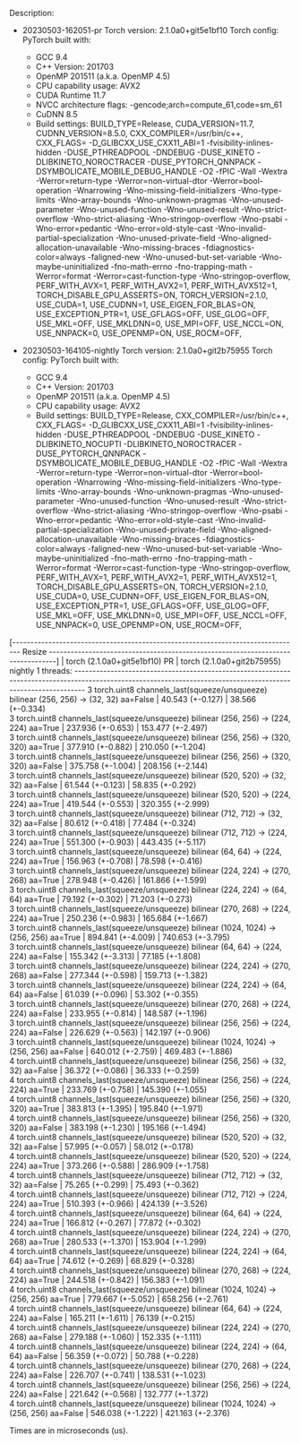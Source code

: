 Description:
- 20230503-162051-pr
Torch version: 2.1.0a0+git5e1bf10
Torch config: PyTorch built with:
  - GCC 9.4
  - C++ Version: 201703
  - OpenMP 201511 (a.k.a. OpenMP 4.5)
  - CPU capability usage: AVX2
  - CUDA Runtime 11.7
  - NVCC architecture flags: -gencode;arch=compute_61,code=sm_61
  - CuDNN 8.5
  - Build settings: BUILD_TYPE=Release, CUDA_VERSION=11.7, CUDNN_VERSION=8.5.0, CXX_COMPILER=/usr/bin/c++, CXX_FLAGS= -D_GLIBCXX_USE_CXX11_ABI=1 -fvisibility-inlines-hidden -DUSE_PTHREADPOOL -DNDEBUG -DUSE_KINETO -DLIBKINETO_NOROCTRACER -DUSE_PYTORCH_QNNPACK -DSYMBOLICATE_MOBILE_DEBUG_HANDLE -O2 -fPIC -Wall -Wextra -Werror=return-type -Werror=non-virtual-dtor -Werror=bool-operation -Wnarrowing -Wno-missing-field-initializers -Wno-type-limits -Wno-array-bounds -Wno-unknown-pragmas -Wno-unused-parameter -Wno-unused-function -Wno-unused-result -Wno-strict-overflow -Wno-strict-aliasing -Wno-stringop-overflow -Wno-psabi -Wno-error=pedantic -Wno-error=old-style-cast -Wno-invalid-partial-specialization -Wno-unused-private-field -Wno-aligned-allocation-unavailable -Wno-missing-braces -fdiagnostics-color=always -faligned-new -Wno-unused-but-set-variable -Wno-maybe-uninitialized -fno-math-errno -fno-trapping-math -Werror=format -Werror=cast-function-type -Wno-stringop-overflow, PERF_WITH_AVX=1, PERF_WITH_AVX2=1, PERF_WITH_AVX512=1, TORCH_DISABLE_GPU_ASSERTS=ON, TORCH_VERSION=2.1.0, USE_CUDA=1, USE_CUDNN=1, USE_EIGEN_FOR_BLAS=ON, USE_EXCEPTION_PTR=1, USE_GFLAGS=OFF, USE_GLOG=OFF, USE_MKL=OFF, USE_MKLDNN=0, USE_MPI=OFF, USE_NCCL=ON, USE_NNPACK=0, USE_OPENMP=ON, USE_ROCM=OFF, 


- 20230503-164105-nightly
Torch version: 2.1.0a0+git2b75955
Torch config: PyTorch built with:
  - GCC 9.4
  - C++ Version: 201703
  - OpenMP 201511 (a.k.a. OpenMP 4.5)
  - CPU capability usage: AVX2
  - Build settings: BUILD_TYPE=Release, CXX_COMPILER=/usr/bin/c++, CXX_FLAGS= -D_GLIBCXX_USE_CXX11_ABI=1 -fvisibility-inlines-hidden -DUSE_PTHREADPOOL -DNDEBUG -DUSE_KINETO -DLIBKINETO_NOCUPTI -DLIBKINETO_NOROCTRACER -DUSE_PYTORCH_QNNPACK -DSYMBOLICATE_MOBILE_DEBUG_HANDLE -O2 -fPIC -Wall -Wextra -Werror=return-type -Werror=non-virtual-dtor -Werror=bool-operation -Wnarrowing -Wno-missing-field-initializers -Wno-type-limits -Wno-array-bounds -Wno-unknown-pragmas -Wno-unused-parameter -Wno-unused-function -Wno-unused-result -Wno-strict-overflow -Wno-strict-aliasing -Wno-stringop-overflow -Wno-psabi -Wno-error=pedantic -Wno-error=old-style-cast -Wno-invalid-partial-specialization -Wno-unused-private-field -Wno-aligned-allocation-unavailable -Wno-missing-braces -fdiagnostics-color=always -faligned-new -Wno-unused-but-set-variable -Wno-maybe-uninitialized -fno-math-errno -fno-trapping-math -Werror=format -Werror=cast-function-type -Wno-stringop-overflow, PERF_WITH_AVX=1, PERF_WITH_AVX2=1, PERF_WITH_AVX512=1, TORCH_DISABLE_GPU_ASSERTS=ON, TORCH_VERSION=2.1.0, USE_CUDA=0, USE_CUDNN=OFF, USE_EIGEN_FOR_BLAS=ON, USE_EXCEPTION_PTR=1, USE_GFLAGS=OFF, USE_GLOG=OFF, USE_MKL=OFF, USE_MKLDNN=0, USE_MPI=OFF, USE_NCCL=OFF, USE_NNPACK=0, USE_OPENMP=ON, USE_ROCM=OFF, 



[-------------------------------------------------------------------------------- Resize --------------------------------------------------------------------------------]
                                                                                                   |  torch (2.1.0a0+git5e1bf10) PR  |  torch (2.1.0a0+git2b75955) nightly
1 threads: ---------------------------------------------------------------------------------------------------------------------------------------------------------------
      3 torch.uint8 channels_last(squeeze/unsqueeze) bilinear (256, 256) -> (32, 32) aa=False      |         40.543 (+-0.127)        |           38.566 (+-0.334)         
      3 torch.uint8 channels_last(squeeze/unsqueeze) bilinear (256, 256) -> (224, 224) aa=True     |        237.936 (+-0.653)        |          153.477 (+-2.497)         
      3 torch.uint8 channels_last(squeeze/unsqueeze) bilinear (256, 256) -> (320, 320) aa=True     |        377.910 (+-0.882)        |          210.050 (+-1.204)         
      3 torch.uint8 channels_last(squeeze/unsqueeze) bilinear (256, 256) -> (320, 320) aa=False    |        375.758 (+-1.004)        |          208.156 (+-2.144)         
      3 torch.uint8 channels_last(squeeze/unsqueeze) bilinear (520, 520) -> (32, 32) aa=False      |         61.544 (+-0.123)        |           58.835 (+-0.292)         
      3 torch.uint8 channels_last(squeeze/unsqueeze) bilinear (520, 520) -> (224, 224) aa=True     |        419.544 (+-0.553)        |          320.355 (+-2.999)         
      3 torch.uint8 channels_last(squeeze/unsqueeze) bilinear (712, 712) -> (32, 32) aa=False      |         80.612 (+-0.418)        |           77.484 (+-0.324)         
      3 torch.uint8 channels_last(squeeze/unsqueeze) bilinear (712, 712) -> (224, 224) aa=True     |        551.300 (+-0.903)        |          443.435 (+-5.117)         
      3 torch.uint8 channels_last(squeeze/unsqueeze) bilinear (64, 64) -> (224, 224) aa=True       |        156.963 (+-0.708)        |           78.598 (+-0.416)         
      3 torch.uint8 channels_last(squeeze/unsqueeze) bilinear (224, 224) -> (270, 268) aa=True     |        278.948 (+-0.426)        |          161.866 (+-1.599)         
      3 torch.uint8 channels_last(squeeze/unsqueeze) bilinear (224, 224) -> (64, 64) aa=True       |         79.192 (+-0.302)        |           71.203 (+-0.273)         
      3 torch.uint8 channels_last(squeeze/unsqueeze) bilinear (270, 268) -> (224, 224) aa=True     |        250.236 (+-0.983)        |          165.684 (+-1.667)         
      3 torch.uint8 channels_last(squeeze/unsqueeze) bilinear (1024, 1024) -> (256, 256) aa=True   |        894.841 (+-4.009)        |          740.653 (+-3.795)         
      3 torch.uint8 channels_last(squeeze/unsqueeze) bilinear (64, 64) -> (224, 224) aa=False      |        155.342 (+-3.313)        |           77.185 (+-1.808)         
      3 torch.uint8 channels_last(squeeze/unsqueeze) bilinear (224, 224) -> (270, 268) aa=False    |        277.344 (+-0.598)        |          159.713 (+-1.382)         
      3 torch.uint8 channels_last(squeeze/unsqueeze) bilinear (224, 224) -> (64, 64) aa=False      |         61.039 (+-0.096)        |           53.302 (+-0.355)         
      3 torch.uint8 channels_last(squeeze/unsqueeze) bilinear (270, 268) -> (224, 224) aa=False    |        233.955 (+-0.814)        |          148.587 (+-1.196)         
      3 torch.uint8 channels_last(squeeze/unsqueeze) bilinear (256, 256) -> (224, 224) aa=False    |        226.629 (+-0.563)        |          142.197 (+-0.906)         
      3 torch.uint8 channels_last(squeeze/unsqueeze) bilinear (1024, 1024) -> (256, 256) aa=False  |        640.012 (+-2.759)        |          469.483 (+-1.886)         
      4 torch.uint8 channels_last(squeeze/unsqueeze) bilinear (256, 256) -> (32, 32) aa=False      |         36.372 (+-0.086)        |           36.333 (+-0.259)         
      4 torch.uint8 channels_last(squeeze/unsqueeze) bilinear (256, 256) -> (224, 224) aa=True     |        233.769 (+-0.758)        |          145.390 (+-1.055)         
      4 torch.uint8 channels_last(squeeze/unsqueeze) bilinear (256, 256) -> (320, 320) aa=True     |        383.813 (+-1.395)        |          195.840 (+-1.971)         
      4 torch.uint8 channels_last(squeeze/unsqueeze) bilinear (256, 256) -> (320, 320) aa=False    |        383.198 (+-1.230)        |          195.166 (+-1.494)         
      4 torch.uint8 channels_last(squeeze/unsqueeze) bilinear (520, 520) -> (32, 32) aa=False      |         57.995 (+-0.057)        |           58.012 (+-0.178)         
      4 torch.uint8 channels_last(squeeze/unsqueeze) bilinear (520, 520) -> (224, 224) aa=True     |        373.266 (+-0.588)        |          286.909 (+-1.758)         
      4 torch.uint8 channels_last(squeeze/unsqueeze) bilinear (712, 712) -> (32, 32) aa=False      |         75.265 (+-0.299)        |           75.493 (+-0.362)         
      4 torch.uint8 channels_last(squeeze/unsqueeze) bilinear (712, 712) -> (224, 224) aa=True     |        510.393 (+-0.966)        |          424.139 (+-3.526)         
      4 torch.uint8 channels_last(squeeze/unsqueeze) bilinear (64, 64) -> (224, 224) aa=True       |        166.812 (+-0.267)        |           77.872 (+-0.302)         
      4 torch.uint8 channels_last(squeeze/unsqueeze) bilinear (224, 224) -> (270, 268) aa=True     |        280.533 (+-1.370)        |          153.904 (+-1.299)         
      4 torch.uint8 channels_last(squeeze/unsqueeze) bilinear (224, 224) -> (64, 64) aa=True       |         74.612 (+-0.269)        |           68.829 (+-0.328)         
      4 torch.uint8 channels_last(squeeze/unsqueeze) bilinear (270, 268) -> (224, 224) aa=True     |        244.518 (+-0.842)        |          156.383 (+-1.091)         
      4 torch.uint8 channels_last(squeeze/unsqueeze) bilinear (1024, 1024) -> (256, 256) aa=True   |        779.667 (+-5.052)        |          658.256 (+-2.761)         
      4 torch.uint8 channels_last(squeeze/unsqueeze) bilinear (64, 64) -> (224, 224) aa=False      |        165.211 (+-1.611)        |           76.139 (+-0.215)         
      4 torch.uint8 channels_last(squeeze/unsqueeze) bilinear (224, 224) -> (270, 268) aa=False    |        279.188 (+-1.060)        |          152.335 (+-1.111)         
      4 torch.uint8 channels_last(squeeze/unsqueeze) bilinear (224, 224) -> (64, 64) aa=False      |         56.359 (+-0.072)        |           50.788 (+-0.228)         
      4 torch.uint8 channels_last(squeeze/unsqueeze) bilinear (270, 268) -> (224, 224) aa=False    |        226.707 (+-0.741)        |          138.531 (+-1.023)         
      4 torch.uint8 channels_last(squeeze/unsqueeze) bilinear (256, 256) -> (224, 224) aa=False    |        221.642 (+-0.568)        |          132.777 (+-1.372)         
      4 torch.uint8 channels_last(squeeze/unsqueeze) bilinear (1024, 1024) -> (256, 256) aa=False  |        546.038 (+-1.222)        |          421.163 (+-2.376)         

Times are in microseconds (us).
